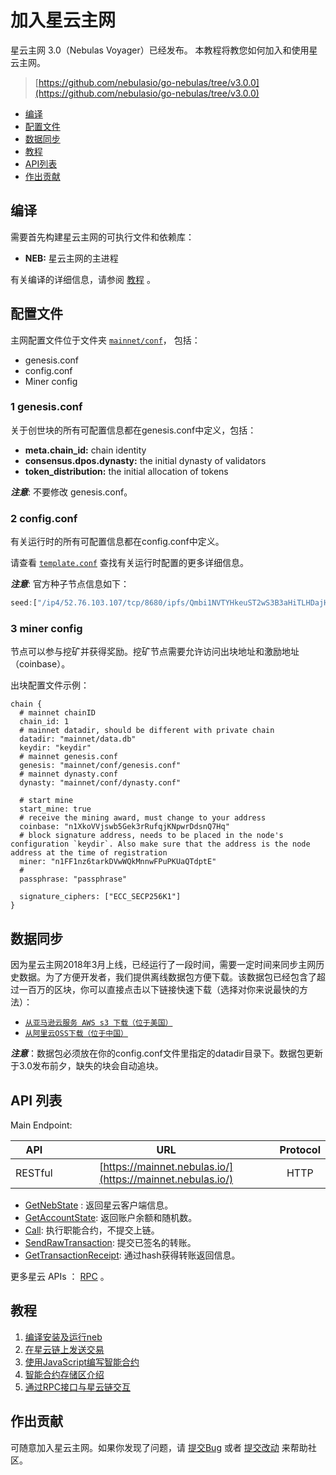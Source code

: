 # 加入星云主网


星云主网 3.0（Nebulas Voyager）已经发布。 本教程将教您如何加入和使用星云主网。

> [https://github.com/nebulasio/go-nebulas/tree/v3.0.0](https://github.com/nebulasio/go-nebulas/tree/v3.0.0)

* [编译](#id1)
* [配置文件](#id2)
* [数据同步](#id3)
* [教程](#id4)
* [API列表](#id5)
* [作出贡献](#id6)


## 编译

需要首先构建星云主网的可执行文件和依赖库：

* **NEB:** 星云主网的主进程

有关编译的详细信息，请参阅 [教程](../tutorials/01-installation.html#id2) 。


## 配置文件

主网配置文件位于文件夹 [`mainnet/conf`](https://github.com/nebulasio/go-nebulas/tree/master/mainnet/conf)，
包括：

- genesis.conf
- config.conf
- Miner config

### 1 genesis.conf

关于创世块的所有可配置信息都在genesis.conf中定义，包括：

* **meta.chain\_id:** chain identity
* **consensus.dpos.dynasty:** the initial dynasty of validators
* **token\_distribution:** the initial allocation of tokens

**_注意_**: 不要修改 genesis.conf。

### 2 config.conf

有关运行时的所有可配置信息都在config.conf中定义。

请查看 [`template.conf`](https://github.com/nebulasio/nebdocs/blob/zh-CN/docs/resources/conf/template.conf) 查找有关运行时配置的更多详细信息。

**_注意_**: 官方种子节点信息如下：

```javascript
seed:["/ip4/52.76.103.107/tcp/8680/ipfs/Qmbi1NVTYHkeuST2wS3B3aHiTLHDajHZpoZk5EDpAXt9H2","/ip4/52.56.55.238/tcp/8680/ipfs/QmVy9AHxBpd1iTvECDR7fvdZnqXeDhnxkZJrKsyuHNYKAh","/ip4/34.198.52.191/tcp/8680/ipfs/QmQK7W8wrByJ6So7rf84sZzKBxMYmc1i4a7JZsne93ysz5"]
```

### 3 miner config 

节点可以参与挖矿并获得奖励。挖矿节点需要允许访问出块地址和激励地址（coinbase）。

出块配置文件示例：

```
chain {
  # mainnet chainID
  chain_id: 1
  # mainnet datadir, should be different with private chain
  datadir: "mainnet/data.db"
  keydir: "keydir"
  # mainnet genesis.conf
  genesis: "mainnet/conf/genesis.conf"
  # mainnet dynasty.conf
  dynasty: "mainnet/conf/dynasty.conf"
  
  # start mine
  start_mine: true
  # receive the mining award, must change to your address
  coinbase: "n1XkoVVjswb5Gek3rRufqjKNpwrDdsnQ7Hq"
  # block signature address, needs to be placed in the node's configuration `keydir`. Also make sure that the address is the node address at the time of registration
  miner: "n1FF1nz6tarkDVwWQkMnnwFPuPKUaQTdptE"
  # 
  passphrase: "passphrase"

  signature_ciphers: ["ECC_SECP256K1"]
}
```

## 数据同步

因为星云主网2018年3月上线，已经运行了一段时间，需要一定时间来同步主网历史数据。为了方便开发者，我们提供离线数据包方便下载。该数据包已经包含了超过一百万的区块，你可以直接点击以下链接快速下载（选择对你来说最快的方法）：

- [`从亚马逊云服务 AWS s3 下载（位于美国）`](https://s3-us-west-1.amazonaws.com/develop-center/data/mainnet/data.db.tar)
- [`从阿里云OSS下载（位于中国）`](http://develop-center.oss-cn-zhangjiakou.aliyuncs.com/data/mainnet/data.db.tar.gz)

**_注意_**：数据包必须放在你的config.conf文件里指定的datadir目录下。数据包更新于3.0发布前夕，缺失的块会自动追块。




## API 列表

Main Endpoint:

| API | URL | Protocol |
| --- | :---: | :---: |
| RESTful | [https://mainnet.nebulas.io/](https://mainnet.nebulas.io/) | HTTP |

* [GetNebState](../dapp-development/rpc/README.html#getnebstate) : 返回星云客户端信息。
* [GetAccountState](../dapp-development/rpc/README.html#getaccountstate): 返回账户余额和随机数。
* [Call](../dapp-development/rpc/README.html#call): 执行职能合约，不提交上链。
* [SendRawTransaction](../dapp-development/rpc/README.html#sendrawtransaction): 提交已签名的转账。
* [GetTransactionReceipt](../dapp-development/rpc/README.html#gettransactionreceipt): 通过hash获得转账返回信息。

更多星云 APIs ： [RPC](../dapp-development/rpc/README) 。

## 教程

1. [编译安装及运行neb](../tutorials/01-installation.md)
2. [在星云链上发送交易](../tutorials/02-transaction.md)
3. [使用JavaScript编写智能合约](../tutorials/03-smart-contracts-javascript.md)
4. [智能合约存储区介绍](../tutorials/04-smart-contract-storage.md)
5. [通过RPC接口与星云链交互](../tutorials/05-interacting-with-nebulas-by-rpc-api.md)

## 作出贡献

可随意加入星云主网。如果你发现了问题，请 [提交Bug](https://github.com/nebulasio/go-nebulas/issues/new) 或者 [提交改动](https://github.com/nebulasio/go-nebulas/pulls) 来帮助社区。

